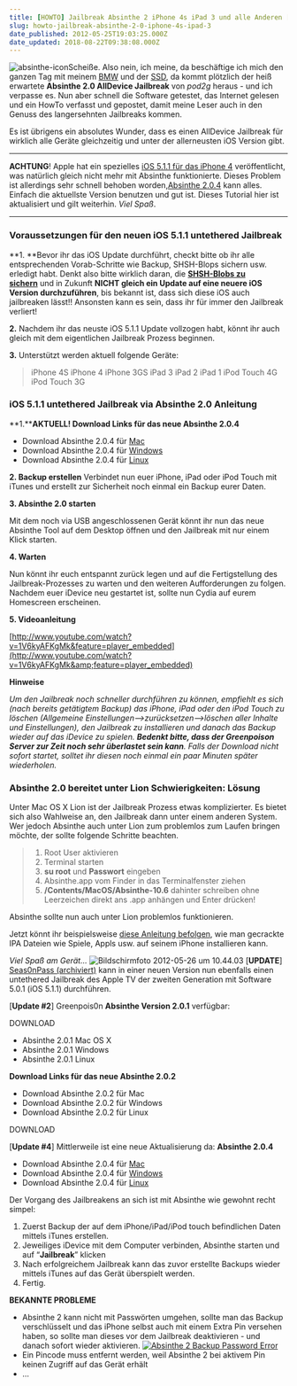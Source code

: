 ```yaml
---
title: [HOWTO] Jailbreak Absinthe 2 iPhone 4s iPad 3 und alle Anderen [UPDATE 4]
slug: howto-jailbreak-absinthe-2-0-iphone-4s-ipad-3
date_published: 2012-05-25T19:03:25.000Z
date_updated: 2018-08-22T09:38:08.000Z
---
```


![absinthe-icon](//picdump.thafaker.de/2012/05/absinthe-icon-100x100.jpg)Scheiße. Also nein, ich meine, da beschäftige ich mich den ganzen Tag mit meinem [BMW](__GHOST_URL__/des-fakers-bmw-fahrt-wieder-komplett/) und der [SSD](__GHOST_URL__/ssd-via-fw800-an-imac-27/), da kommt plötzlich der heiß erwartete **Absinthe 2.0 AllDevice Jailbreak** von *pod2g* heraus - und ich verpasse es. Nun aber schnell die Software getestet, das Internet gelesen und ein HowTo verfasst und gepostet, damit meine Leser auch in den Genuss des langersehnten Jailbreaks kommen. 

Es ist übrigens ein absolutes Wunder, dass es einen AllDevice Jailbreak für wirklich alle Geräte gleichzeitig und unter der allerneusten iOS Version gibt.

---

**ACHTUNG**! Apple hat ein spezielles [iOS 5.1.1 für das iPhone 4](__GHOST_URL__/apple-veroffentlicht-aktualisiertes-ios-5-1-1-9b208-fur-iphone-4/) veröffentlicht, was natürlich gleich nicht mehr mit Absinthe funktionierte. Dieses Problem ist allerdings sehr schnell behoben worden,[Absinthe 2.0.4](http://wp.me/p4zzX-6k0) kann alles. Einfach die aktuellste Version benutzen und gut ist. Dieses Tutorial hier ist aktualisiert und gilt weiterhin. *Viel Spaß*.

---

### Voraussetzungen für den neuen iOS 5.1.1 untethered Jailbreak
**1. **Bevor ihr das iOS Update durchführt, checkt bitte ob ihr alle entsprechenden Vorab-Schritte wie Backup, SHSH-Blops sichern usw. erledigt habt. Denkt also bitte wirklich daran, die **[SHSH-Blobs zu sichern](__GHOST_URL__/tiny-umbrella-shsh-sichern-und-wiederherstellen/)** und in Zukunft **NICHT gleich ein Update auf eine neuere iOS Version durchzuführen**, bis bekannt ist, dass sich diese iOS auch jailbreaken lässt!! Ansonsten kann es sein, dass ihr für immer den Jailbreak verliert!

**2.** Nachdem ihr das neuste iOS 5.1.1 Update vollzogen habt, könnt ihr auch gleich mit dem eigentlichen Jailbreak Prozess beginnen.

**3.** Unterstützt werden aktuell folgende Geräte:

> iPhone 4S
> iPhone 4
> iPhone 3GS
> iPad 3
> iPad 2
> iPad 1
> iPod Touch 4G
> iPod Touch 3G

### iOS 5.1.1 untethered Jailbreak via Absinthe 2.0 Anleitung
**1.****AKTUELL! Download Links für das neue Absinthe 2.0.4**

- Download Absinthe 2.0.4 für [Mac](https://sites.google.com/site/greenpois0nabsinthe/absinthe-mac-2.0.4.dmg?attredirects=0&amp;d=1)
- Download Absinthe 2.0.4 für [Windows](https://sites.google.com/site/greenpois0nabsinthe/absinthe-win-2.0.4.zip?attredirects=0&amp;d=1)
- Download Absinthe 2.0.4 für [Linux](https://sites.google.com/site/greenpois0nabsinthe/absinthe-linux-2.0.4.tar.bz2?attredirects=0&amp;d=1)

**2. Backup erstellen**
Verbindet nun euer iPhone, iPad oder iPod Touch mit iTunes und erstellt zur Sicherheit noch einmal ein Backup eurer Daten.

**3. Absinthe 2.0 starten**

Mit dem noch via USB angeschlossenen Gerät könnt ihr nun das neue Absinthe Tool auf dem Desktop öffnen und den Jailbreak mit nur einem Klick starten.

**4. Warten**

Nun könnt ihr euch entspannt zurück legen und auf die Fertigstellung des Jailbreak-Prozesses zu warten und den weiteren Aufforderungen zu folgen. Nachdem euer iDevice neu gestartet ist, sollte nun Cydia auf eurem Homescreen erscheinen.

**5. Videoanleitung**

[http://www.youtube.com/watch?v=1V6kyAFKgMk&feature=player_embedded](http://www.youtube.com/watch?v=1V6kyAFKgMk&amp;feature=player_embedded)

**Hinweise**

*Um den Jailbreak noch schneller durchführen zu können, empfiehlt es sich (nach bereits getätigtem Backup) das iPhone, iPad oder den iPod Touch zu löschen (Allgemeine Einstellungen–>zurücksetzen–>löschen aller Inhalte und Einstellungen), den Jailbreak zu installieren und danach das Backup wieder auf das iDevice zu spielen. **Bedenkt bitte, dass der Greenpoison Server zur Zeit noch sehr überlastet sein kann**. Falls der Download nicht sofort startet, solltet ihr diesen noch einmal ein paar Minuten später wiederholen.*

### Absinthe 2.0 bereitet unter Lion Schwierigkeiten: Lösung

Unter Mac OS X Lion ist der Jailbreak Prozess etwas komplizierter. Es bietet sich also Wahlweise an, den Jailbreak dann unter einem anderen System. Wer jedoch Absinthe auch unter Lion zum problemlos zum Laufen bringen möchte, der sollte folgende Schritte beachten.

> 1. Root User aktivieren
> 2. Terminal starten
> 3. **su root** und **Passwort** eingeben
> 4. Absinthe.app vom Finder in das Terminalfenster ziehen
> 5. **/Contents/MacOS/Absinthe-10.6** dahinter schreiben ohne Leerzeichen direkt ans .app anhängen und Enter drücken!

Absinthe sollte nun auch unter Lion problemlos funktionieren.

Jetzt könnt ihr beispielsweise [diese Anleitung befolgen](__GHOST_URL__/wie-installiere-ich-ipa-dateien-auf-meinem-ipodiphone/), wie man gecrackte IPA Dateien wie Spiele, Appls usw. auf seinem iPhone installieren kann.

*Viel Spaß am Gerät...*
![Bildschirmfoto 2012-05-26 um 10.44.03](//picdump.thafaker.de/2012/05/Bildschirmfoto-2012-05-26-um-10.44.03.png)
[**UPDATE**] [Seas0nPass (archiviert)](http://web.archive.org/web/20120528171501/http://support.firecore.com:80/entries/387605) kann in einer neuen Version nun ebenfalls einen untethered Jailbreak des Apple TV der zweiten Generation mit Software 5.0.1 (iOS 5.1.1) durchführen.

[**Update #2**] Greenpois0n **Absinthe Version 2.0.1** verfügbar:

DOWNLOAD

- Absinthe 2.0.1 Mac OS X
- Absinthe 2.0.1 Windows
- Absinthe 2.0.1 Linux

**Download Links für das neue Absinthe 2.0.2**
- Download Absinthe 2.0.2 für Mac
- Download Absinthe 2.0.2 für Windows
- Download Absinthe 2.0.2 für Linux

DOWNLOAD

[**Update #4**] Mittlerweile ist eine neue Aktualisierung da: **Absinthe 2.0.4**

- Download Absinthe 2.0.4 für [Mac](https://sites.google.com/site/greenpois0nabsinthe/absinthe-mac-2.0.4.dmg?attredirects=0&amp;d=1)
- Download Absinthe 2.0.4 für [Windows](https://sites.google.com/site/greenpois0nabsinthe/absinthe-win-2.0.4.zip?attredirects=0&amp;d=1)
- Download Absinthe 2.0.4 für [Linux](https://sites.google.com/site/greenpois0nabsinthe/absinthe-linux-2.0.4.tar.bz2?attredirects=0&amp;d=1)

Der Vorgang des Jailbreakens an sich ist mit Absinthe wie gewohnt recht simpel:

1. Zuerst Backup der auf dem iPhone/iPad/iPod touch befindlichen Daten mittels iTunes erstellen.
2. Jeweiliges iDevice mit dem Computer verbinden, Absinthe starten und auf “**Jailbreak**” klicken
3. Nach erfolgreichem Jailbreak kann das zuvor erstellte Backups wieder mittels iTunes auf das Gerät überspielt werden.
4. Fertig.

**BEKANNTE PROBLEME**
- Absinthe 2 kann nicht mit Passwörten umgehen, sollte man das Backup verschlüsselt und das iPhone selbst auch mit einem Extra Pin versehen haben, so sollte man dieses vor dem Jailbreak deaktivieren - und danach sofort wieder aktivieren.
[![Absinthe 2 Backup Password Error](//picdump.thafaker.de/2012/05/Bildschirmfoto-2012-05-26-um-10.07.55.png)](http://picdump.thafaker.de/2012/05/Bildschirmfoto-2012-05-26-um-10.07.55.png)
- Ein Pincode muss entfernt werden, weil Absinthe 2 bei aktivem Pin keinen Zugriff auf das Gerät erhält
- ...
